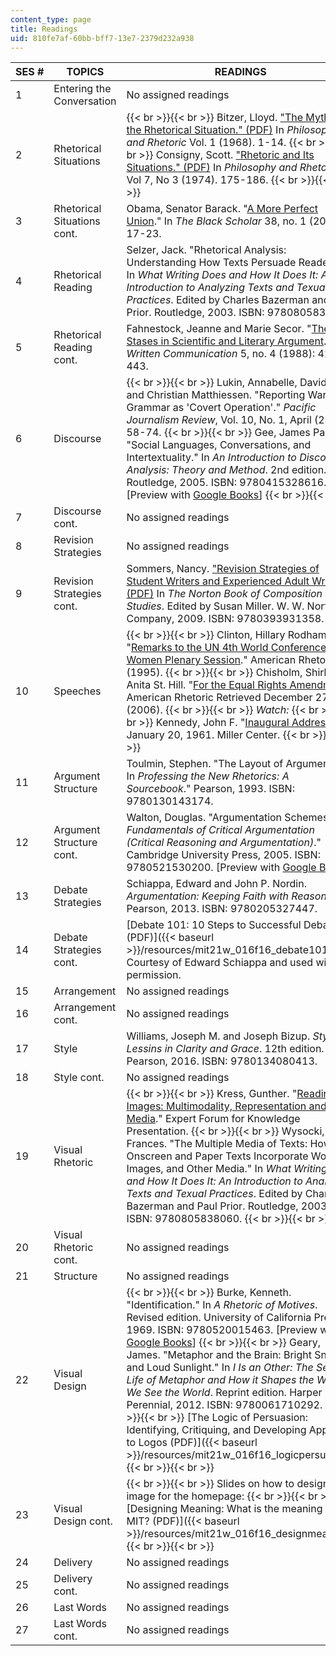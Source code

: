 ```yaml
---
content_type: page
title: Readings
uid: 810fe7af-60bb-bff7-13e7-2379d232a938
---
```


| SES # | TOPICS | READINGS |
| --- | --- | --- |
| 1 | Entering the Conversation | No assigned readings |
| 2 | Rhetorical Situations |  {{< br >}}{{< br >}} Bitzer, Lloyd. ["The Myth of the Rhetorical Situation." (PDF)](https://shesaidnow.wordpress.com/2017/06/10/bitzer-vatz-consigny/) In _Philosophy and Rhetoric_ Vol. 1 (1968). 1-14. {{< br >}}{{< br >}} Consigny, Scott. ["Rhetoric and Its Situations." (PDF)](http://1301minimesters12.pbworks.com/w/file/fetch/51966388/Consigny%20Rhetoric%20Situations.pdf) In _Philosophy and Rhetoric_ Vol 7, No 3 (1974). 175-186. {{< br >}}{{< br >}}  |
| 3 | Rhetorical Situations cont. | Obama, Senator Barack. "[A More Perfect Union](http://www.americanrhetoric.com/speeches/barackobamaperfectunion.htm)." In _The Black Scholar_ 38, no. 1 (2008): 17-23. |
| 4 | Rhetorical Reading | Selzer, Jack. "Rhetorical Analysis: Understanding How Texts Persuade Readers." In _What Writing Does and How It Does It: An Introduction to Analyzing Texts and Texual Practices_. Edited by Charles Bazerman and Paul Prior. Routledge, 2003. ISBN: 9780805838060. |
| 5 | Rhetorical Reading cont. | Fahnestock, Jeanne and Marie Secor. "[The Stases in Scientific and Literary Argument](http://journals.sagepub.com/doi/abs/10.1177/0741088388005004002)." In _Written Communication_ 5, no. 4 (1988): 427-443. |
| 6 | Discourse |  {{< br >}}{{< br >}} Lukin, Annabelle, David Butt, and Christian Matthiessen. "Reporting War: Grammar as 'Covert Operation'." _Pacific Journalism Review_, Vol. 10, No. 1, April (2004): 58-74. {{< br >}}{{< br >}} Gee, James Paul. "Social Languages, Conversations, and Intertextuality." In _An Introduction to Discourse Analysis: Theory and Method_. 2nd edition. Routledge, 2005. ISBN: 9780415328616. \[Preview with [Google Books](https://books.google.com/books?id=7n8c4kO9HhYC&lpg=PP1&pg=PA35#v=onepage&q&f=false)\] {{< br >}}{{< br >}}  |
| 7 | Discourse cont. | No assigned readings |
| 8 | Revision Strategies | No assigned readings |
| 9 | Revision Strategies cont. | Sommers, Nancy. ["Revision Strategies of Student Writers and Experienced Adult Writers." (PDF)](http://psychology.yale.edu/sites/default/files/sommers_onrevisionstrategies.pdf) In _The Norton Book of Composition Studies_. Edited by Susan Miller. W. W. Norton & Company, 2009. ISBN: 9780393931358. |
| 10 | Speeches |  {{< br >}}{{< br >}} Clinton, Hillary Rodham. "[Remarks to the UN 4th World Conference on Women Plenary Session](http://www.americanrhetoric.com/speeches/hillaryclintonbeijingspeech.htm)." American Rhetoric 5 (1995). {{< br >}}{{< br >}} Chisholm, Shirley Anita St. Hill. "[For the Equal Rights Amendment](http://www.americanrhetoric.com/speeches/shirleychisholmequalrights.htm)." American Rhetoric Retrieved December 27 (2006). {{< br >}}{{< br >}} _Watch:_ {{< br >}}{{< br >}} Kennedy, John F. "[Inaugural Address](https://millercenter.org/the-presidency/presidential-speeches/january-20-1961-inaugural-address)." January 20, 1961. Miller Center. {{< br >}}{{< br >}}  |
| 11 | Argument Structure | Toulmin, Stephen. "The Layout of Arguments." In _Professing the New Rhetorics: A Sourcebook_." Pearson, 1993. ISBN: 9780130143174. |
| 12 | Argument Structure cont. | Walton, Douglas. "Argumentation Schemes." In _Fundamentals of Critical Argumentation (Critical Reasoning and Argumentation)_." Cambridge University Press, 2005. ISBN: 9780521530200. \[Preview with [Google Books](https://books.google.com/books?id=BpRUGM8nOdwC&lpg=PP1&pg=PA84#v=onepage&q&f=false)\] |
| 13 | Debate Strategies | Schiappa, Edward and John P. Nordin. _Argumentation: Keeping Faith with Reason_. Pearson, 2013. ISBN: 9780205327447. |
| 14 | Debate Strategies cont. | [Debate 101: 10 Steps to Successful Debating (PDF)]({{< baseurl >}}/resources/mit21w_016f16_debate101). Courtesy of Edward Schiappa and used with permission. |
| 15 | Arrangement | No assigned readings |
| 16 | Arrangement cont. | No assigned readings |
| 17 | Style | Williams, Joseph M. and Joseph Bizup. _Style: Lessins in Clarity and Grace_. 12th edition. Pearson, 2016. ISBN: 9780134080413. |
| 18 | Style cont. | No assigned readings |
| 19 | Visual Rhetoric |  {{< br >}}{{< br >}} Kress, Gunther. "[Reading Images: Multimodality, Representation and New Media](https://www.researchgate.net/publication/233669585_Reading_images_Multimodality_representation_and_new_media)." Expert Forum for Knowledge Presentation. {{< br >}}{{< br >}} Wysocki, Anne Frances. "The Multiple Media of Texts: How Onscreen and Paper Texts Incorporate Words, Images, and Other Media." In _What Writing Does and How It Does It: An Introduction to Analyzing Texts and Texual Practices_. Edited by Charles Bazerman and Paul Prior. Routledge, 2003. ISBN: 9780805838060. {{< br >}}{{< br >}}  |
| 20 | Visual Rhetoric cont. | No assigned readings |
| 21 | Structure | No assigned readings |
| 22 | Visual Design |  {{< br >}}{{< br >}} Burke, Kenneth. "Identification." In _A Rhetoric of Motives_. Revised edition. University of California Press, 1969. ISBN: 9780520015463. \[Preview with [Google Books](https://books.google.com/books?id=y44o7549eC8C&lpg=PP1&dq=burke%20a%20rhetoric%20of%20motives&pg=PA55#v=onepage&q&f=false)\] {{< br >}}{{< br >}} Geary, James. "Metaphor and the Brain: Bright Sneezes and Loud Sunlight." In _I Is an Other: The Secret Life of Metaphor and How it Shapes the Way We See the World_. Reprint edition. Harper Perennial, 2012. ISBN: 9780061710292. {{< br >}}{{< br >}} [The Logic of Persuasion: Identifying, Critiquing, and Developing Appeals to Logos (PDF)]({{< baseurl >}}/resources/mit21w_016f16_logicpersuasion) {{< br >}}{{< br >}}  |
| 23 | Visual Design cont. |  {{< br >}}{{< br >}} Slides on how to design an image for the homepage: {{< br >}}{{< br >}} [Designing Meaning: What is the meaning of MIT? (PDF)]({{< baseurl >}}/resources/mit21w_016f16_designmeaning) {{< br >}}{{< br >}}  |
| 24 | Delivery | No assigned readings |
| 25 | Delivery cont. | No assigned readings |
| 26 | Last Words | No assigned readings |
| 27 | Last Words cont. | No assigned readings